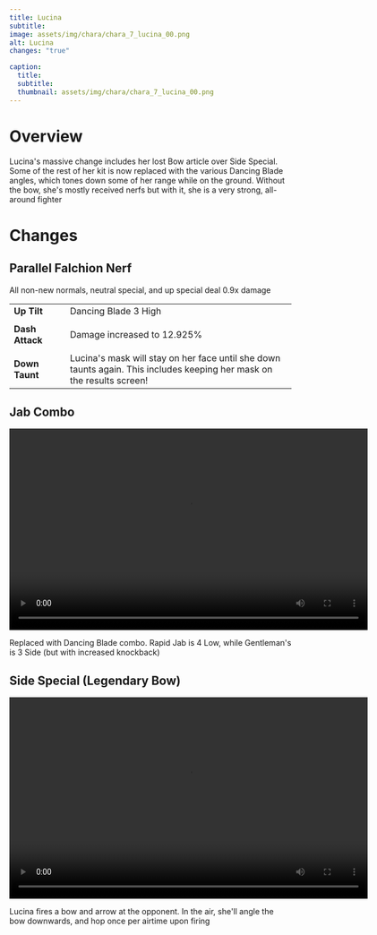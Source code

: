 ```yaml
---
title: Lucina
subtitle: 
image: assets/img/chara/chara_7_lucina_00.png
alt: Lucina
changes: "true"

caption:
  title:
  subtitle: 
  thumbnail: assets/img/chara/chara_7_lucina_00.png
---
```


# Overview 

Lucina's massive change includes her lost Bow article over Side Special. Some of the rest of her kit is now replaced with the various Dancing Blade angles, which tones down some of her range while on the ground. Without the bow, she's mostly received nerfs but with it, she is a very strong, all-around fighter

# Changes

## Parallel Falchion Nerf
All non-new normals, neutral special, and up special deal 0.9x damage


| |  |  |
| :----------- | :-----: | ----------- |
| **Up Tilt** | | Dancing Blade 3 High |
| | | |
| **Dash Attack** | | Damage increased to 12.925% |
| | | |
| **Down Taunt** | | Lucina's mask will stay on her face until she down taunts again. This includes keeping her mask on the results screen! |

## Jab Combo
<video src="https://csharpm7.github.io/Ultimate14/assets/img/videos/lucina_jab.mp4" width="640" height="360" controls></video>

Replaced with Dancing Blade combo. Rapid Jab is 4 Low, while Gentleman's is 3 Side (but with increased knockback)

## Side Special (Legendary Bow)

<video src="https://csharpm7.github.io/Ultimate14/assets/img/videos/lucina_specials.mp4" width="640" height="360" controls></video>

Lucina fires a bow and arrow at the opponent. In the air, she'll angle the bow downwards, and hop once per airtime upon firing
